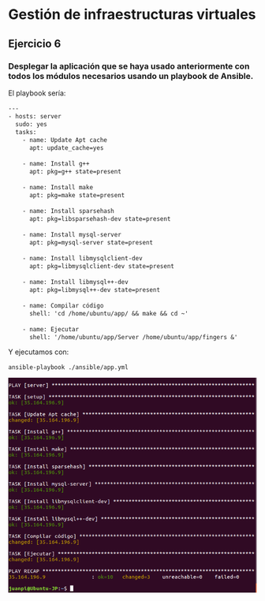 # Gestión de infraestructuras virtuales

## Ejercicio 6

### Desplegar la aplicación que se haya usado anteriormente con todos los módulos necesarios usando un playbook de Ansible.

El playbook sería:

	---
    - hosts: server
      sudo: yes
      tasks:
        - name: Update Apt cache
          apt: update_cache=yes

        - name: Install g++
          apt: pkg=g++ state=present

        - name: Install make
          apt: pkg=make state=present

        - name: Install sparsehash
          apt: pkg=libsparsehash-dev state=present

        - name: Install mysql-server
          apt: pkg=mysql-server state=present

        - name: Install libmysqlclient-dev
          apt: pkg=libmysqlclient-dev state=present

        - name: Install libmysql++-dev
          apt: pkg=libmysql++-dev state=present

        - name: Compilar código
          shell: 'cd /home/ubuntu/app/ && make && cd ~'

        - name: Ejecutar
          shell: '/home/ubuntu/app/Server /home/ubuntu/app/fingers &'

Y ejecutamos con:

    ansible-playbook ./ansible/app.yml


![Resultado de ansible](https://github.com/JPPorcel/CC-Ejercicios/blob/master/Tema%202/images/ej_6.png?raw=true)